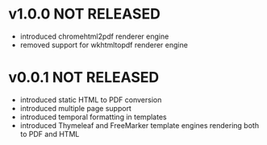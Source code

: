 v1.0.0 NOT RELEASED
============

* introduced chromehtml2pdf renderer engine
* removed support for wkhtmltopdf renderer engine

v0.0.1 NOT RELEASED
============

* introduced static HTML to PDF conversion
* introduced multiple page support
* introduced temporal formatting in templates
* introduced Thymeleaf and FreeMarker template engines rendering both to PDF and HTML
